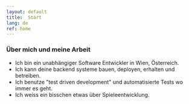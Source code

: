```yaml
---
layout: default
title:  Start
lang: de
ref: home
---
```

### Über mich und meine Arbeit
- Ich bin ein unabhängiger Software Entwickler in Wien, Österreich.
- Ich kann deine backend systeme bauen, deployen, erhalten und betreiben.
- Ich benutze "test driven development" und automatisierte Tests wo immer es geht.
- Ich weiss ein bisschen etwas über Spieleentwicklung.
